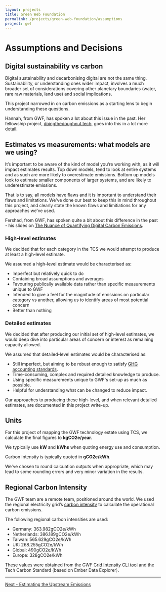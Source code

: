 ```yaml
---
layout: projects
title: Green Web Foundation
permalink: /projects/green-web-foundation/assumptions
project: gwf
---
```


# Assumptions and Decisions

## Digital sustainability vs carbon

Digital sustainability and decarbonising digital are not the same thing. Sustainability, or understanding ones wider impact, involves a much broader set of considerations covering other planetary boundaries (water, rare raw materials, land use) and social implications. 

This project narrowed in on carbon emissions as a starting lens to begin understanding these questions.

Hannah, from GWF, has spoken a lot about this issue in the past. Her fellowship project, [doingthedoughnut.tech](https://doingthedoughnut.tech/), goes into this in a lot more detail.



## Estimates vs measurements: what models are we using?

It’s important to be aware of the kind of model you’re working with, as it will impact estimates results. Top down models, tend to look at entire systems and as such are more likely to overestimate emissions. Bottom up models look to estimate smaller components of larger systems, and are likely to underestimate emissions. 

That is to say, all models have flaws and it is important to understand their flaws and limitations. We've done our best to keep this in mind throughout this project, and clearly state the known flaws and limitiations for any approaches we've used.

Fershad, from GWF, has spoken quite a bit about this difference in the past - his slides on [The Nuance of Quantifying Digital Carbon Emissions](https://www.thegreenwebfoundation.org/news/speaking-about-green-it-in-asia-green-io-conference-singapore-and-more/).


### High-level estimates

We decided that for each category in the TCS we would attempt to produce at least a high-level estimate.

We assumed a high-level estimate would be characterised as:

- Imperfect but relatively quick to do
- Containing broad assumptions and averages
- Favouring publically available data rather than specific measurements unique to GWF
- Intended to give a feel for the magnitude of emissions on particular category vs another, allowing us to identify areas of most potential concern
- Better than nothing

### Detailed estimates

We decided that after producing our initial set of high-level estimates, we would deep dive into particular areas of concern or interest as remaining capacity allowed.

We assumed that detailed-level estimates would be characterised as:

- Still imperfect, but aiming to be robust enough to satisfy [GHG accounting standards](https://ghgprotocol.org/sites/default/files/standards/Scope3_Calculation_Guidance_0.pdf).
- Time-consuming, complex and required detailed knowledge to produce.
- Using specific measurements unique to GWF's set-up as much as possible.
- Helpful for understanding what can be changed to reduce impact.

Our approaches to producing these high-level, and when relevant detailed estimates, are documented in this project write-up.


## Units

For this project of mapping the GWF technology estate using TCS, we calculate the final figures to **kgCO2e/year**. 

We typically use **kW** and **kWhs** when quoting energy use and consumption. 

Carbon intensity is typically quoted in **gCO2e/kWh**.

We've chosen to round calcuation outputs when appropriate, which may lead to some rounding errors and very minor variation in the results.

## Regional Carbon Intensity

The GWF team are a remote team, positioned around the world. We used the regional electricity grid’s [carbon intensity](/glossary#carbon-intensity) to calculate the operational carbon emissions. 

The following regional carbon intensities are used:
- Germany: 363.982gCO2e/kWh
- Netherlands: 386.189gCO2e/kWh
- Taiwan: 565.629gCO2e/kWh
- UK: 268.255gCO2e/kWh
- Global: 490gCO2e/kWh
- Europe: 328gCO2e/kWh

These values were obtained from the GWF [Grid Intensity CLI tool](https://developers.thegreenwebfoundation.org/grid-intensity-cli/overview/) and the Tech Carbon Standard (based on Ember Data Explorer).

---
[Next - Estimating the Upstream Emissions](upstream)